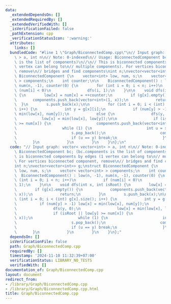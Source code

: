 ```yaml
---
data:
  _extendedDependsOn: []
  _extendedRequiredBy: []
  _extendedVerifiedWith: []
  _isVerificationFailed: false
  _pathExtension: cpp
  _verificationStatusIcon: ':warning:'
  attributes:
    links: []
  bundledCode: "#line 1 \"Graph/BiconnectedComp.cpp\"\n// Input graph: vector< vector<int>\
    \ > a, int n\n// Note: 0-indexed\n// Usage: BiconnectedComponent bc; (bc.components\
    \ is the list of components)\n//\n// This is biconnected components by edges (1\
    \ vertex can belong to\n// multiple components). For vertices biconnected component,\
    \ remove\n// bridges and find components\nint n;\nvector<vector<int>> g;\nstruct\
    \ BiconnectedComponent {\n    vector<int> low, num, s;\n    vector< vector<int>\
    \ > components;\n    int counter;\n\n    BiconnectedComponent() : low(n, -1),\
    \ num(n, -1), counter(0) {\n        for (int i = 0; i < n; i++)\n            if\
    \ (num[i] < 0)\n                dfs(i, 1);\n    }\n\n    void dfs(int x, int isRoot)\
    \ {\n        low[x] = num[x] = ++counter;\n        if (g[x].empty()) {\n     \
    \       components.push_back(vector<int>(1, x));\n            return;\n      \
    \  }\n        s.push_back(x);\n\n        for (int i = 0; i < (int) g[x].size();\
    \ i++) {\n            int y = g[x][i];\n            if (num[y] > -1) low[x] =\
    \ min(low[x], num[y]);\n            else {\n                dfs(y, 0);\n     \
    \           low[x] = min(low[x], low[y]);\n\n                if (isRoot || low[y]\
    \ >= num[x]) {\n                    components.push_back(vector<int>(1, x));\n\
    \                    while (1) {\n                        int u = s.back();\n\
    \                        s.pop_back();\n                        components.back().push_back(u);\n\
    \                        if (u == y) break;\n                    }\n         \
    \       }\n            }\n        }\n    }\n};\n"
  code: "// Input graph: vector< vector<int> > a, int n\n// Note: 0-indexed\n// Usage:\
    \ BiconnectedComponent bc; (bc.components is the list of components)\n//\n// This\
    \ is biconnected components by edges (1 vertex can belong to\n// multiple components).\
    \ For vertices biconnected component, remove\n// bridges and find components\n\
    int n;\nvector<vector<int>> g;\nstruct BiconnectedComponent {\n    vector<int>\
    \ low, num, s;\n    vector< vector<int> > components;\n    int counter;\n\n  \
    \  BiconnectedComponent() : low(n, -1), num(n, -1), counter(0) {\n        for\
    \ (int i = 0; i < n; i++)\n            if (num[i] < 0)\n                dfs(i,\
    \ 1);\n    }\n\n    void dfs(int x, int isRoot) {\n        low[x] = num[x] = ++counter;\n\
    \        if (g[x].empty()) {\n            components.push_back(vector<int>(1,\
    \ x));\n            return;\n        }\n        s.push_back(x);\n\n        for\
    \ (int i = 0; i < (int) g[x].size(); i++) {\n            int y = g[x][i];\n  \
    \          if (num[y] > -1) low[x] = min(low[x], num[y]);\n            else {\n\
    \                dfs(y, 0);\n                low[x] = min(low[x], low[y]);\n\n\
    \                if (isRoot || low[y] >= num[x]) {\n                    components.push_back(vector<int>(1,\
    \ x));\n                    while (1) {\n                        int u = s.back();\n\
    \                        s.pop_back();\n                        components.back().push_back(u);\n\
    \                        if (u == y) break;\n                    }\n         \
    \       }\n            }\n        }\n    }\n};"
  dependsOn: []
  isVerificationFile: false
  path: Graph/BiconnectedComp.cpp
  requiredBy: []
  timestamp: '2024-11-10 11:32:39+07:00'
  verificationStatus: LIBRARY_NO_TESTS
  verifiedWith: []
documentation_of: Graph/BiconnectedComp.cpp
layout: document
redirect_from:
- /library/Graph/BiconnectedComp.cpp
- /library/Graph/BiconnectedComp.cpp.html
title: Graph/BiconnectedComp.cpp
---
```


